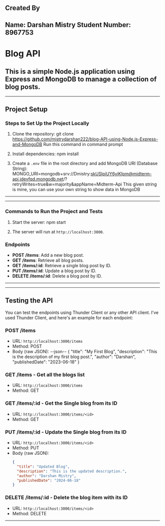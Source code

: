 ## Created By 
Name: Darshan Mistry
Student Number: 8967753
-----------------------------------------------------------------------------------------------------
# Blog API
This is a simple Node.js application using Express and MongoDB to manage a collection of blog posts.
-----------------------------------------------------------------------------------------------------
-----------------------------------------------------------------------------------------------------
## Project Setup

### Steps to Set Up the Project Locally

1. Clone the repository:
    git clone https://github.com/mistrydarshan222/blog-API-using-Node.js-Express-and-MongoDB
    Run this command in command prompt

2. Install dependencies:    npm install

3. Create a `.env` file in the root directory and add MongoDB URI (Database String):
    MONGO_URI=mongodb+srv://Dmistry:skUSlpiUY6yjKIpm@midterm-api.jdevfqd.mongodb.net/?retryWrites=true&w=majority&appName=Midterm-Api
    This given string is mine, you can use your own string to show data in MongoDB
-----------------------------------------------------------------------------------------------------
-----------------------------------------------------------------------------------------------------
### Commands to Run the Project and Tests

1. Start the server:   npm start

2. The server will run at `http://localhost:3000`.

### Endpoints

- **POST /items**: Add a new blog post.
- **GET /items**: Retrieve all blog posts.
- **GET /items/:id**: Retrieve a single blog post by ID.
- **PUT /items/:id**: Update a blog post by ID.
- **DELETE /items/:id**: Delete a blog post by ID.
-----------------------------------------------------------------------------------------------------
-----------------------------------------------------------------------------------------------------
## Testing the API

You can test the endpoints using Thunder Client or any other API client. I've used Thunder Client, and here's an example for each endpoint:

### POST /items

- URL: `http://localhost:3000/items`
- Method: POST
- Body (raw JSON):
    --json--
    {
      "title": "My First Blog",
      "description": "This is the description of my first blog post.",
      "author": "Darshan",
      "publishedDate": "2023-06-18"
    }
    

### GET /items - Get all the blogs list

- URL: `http://localhost:3000/items`
- Method: GET

### GET /items/:id - Get the Single blog from its ID

- URL: `http://localhost:3000/items/<id>`
- Method: GET

### PUT /items/:id - Update the Single blog from its ID

- URL: `http://localhost:3000/items/<id>`
- Method: PUT
- Body (raw JSON):
    ```json
    {
      "title": "Updated Blog",
      "description": "This is the updated description.",
      "author": "Darshan Mistry",
      "publishedDate": "2024-06-18"
    }
    ```

### DELETE /items/:id - Delete the blog item with its ID

- URL: `http://localhost:3000/items/<id>`
- Method: DELETE
-----------------------------------------------------------------------------------------------------


